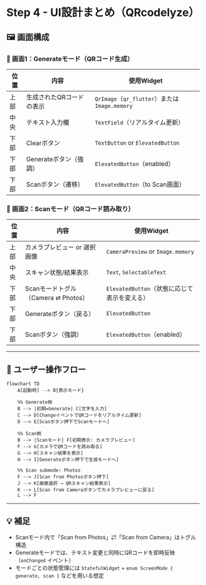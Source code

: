 # Step 4 - UI設計まとめ（QRcodelyze）

## 🖼 画面構成

### 🔷 画面1：Generateモード（QRコード生成）

| 位置 | 内容              | 使用Widget                                  |
| -- | --------------- | ----------------------------------------- |
| 上部 | 生成されたQRコードの表示   | `QrImage`（`qr_flutter`）または `Image.memory` |
| 中央 | テキスト入力欄         | `TextField`（リアルタイム更新）                     |
| 下部 | Clearボタン        | `TextButton` or `ElevatedButton`          |
| 下部 | Generateボタン（強調） | `ElevatedButton`（enabled）                 |
| 下部 | Scanボタン（遷移）     | `ElevatedButton`（to Scan画面）               |

### 🔷 画面2：Scanモード（QRコード読み取り）

| 位置 | 内容                          | 使用Widget                          |
| -- | --------------------------- | --------------------------------- |
| 上部 | カメラプレビュー or 選択画像            | `CameraPreview` or `Image.memory` |
| 中央 | スキャン状態/結果表示                 | `Text`, `SelectableText`          |
| 下部 | Scanモードトグル（Camera ⇄ Photos） | `ElevatedButton`（状態に応じて表示を変える）    |
| 下部 | Generateボタン（戻る）             | `ElevatedButton`                  |
| 下部 | Scanボタン（強調）                 | `ElevatedButton`（enabled）         |

---

## 🔁 ユーザー操作フロー

```mermaid
flowchart TD
    A[起動時] --> B{表示モード}

    %% Generate側
    B --> |初期=Generate| C[文字を入力]
    C --> D[ChangeイベントでQRコードをリアルタイム更新]
    D --> E[Scanボタン押下でScanモードへ]

    %% Scan側
    B --> |Scanモード| F[初期表示: カメラプレビュー]
    F --> G[カメラでQRコードを読み取る]
    G --> H[スキャン結果を表示]
    H --> I[Generateボタン押下で生成モードへ]

    %% Scan submode: Photos
    F --> J[Scan from Photosボタン押下]
    J --> K[画像選択 → QRスキャン結果表示]
    K --> L[Scan from Cameraボタンでカメラプレビューに戻る]
    L --> F
```

---

## 💡 補足

* Scanモード内で「Scan from Photos」⇄「Scan from Camera」はトグル構造
* Generateモードでは、テキスト変更と同時にQRコードを即時反映（`onChanged` イベント）
* モードごとの状態管理には `StatefulWidget` + `enum ScreenMode { generate, scan }` などを用いる想定
